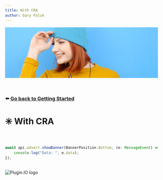```yaml
---
title: With CRA
author: Gary Paluk
---
```


![A Plugin.IO branded banner that shows a young woman in front of a vivid blue background.](https://raw.githubusercontent.com/pluginio/static-content/main/lang/en/docs/v1/images/header_banner.jpg)

<br />

### ⬅️ [Go back to Getting Started](./getting-started.md)

# ✳️ With CRA

<br />

```typescript
await api.advert.showBanner(BannerPosition.Bottom, (e: MessageEvent) => {
    console.log("Data: ", e.data);
});
```

<br />

<Image alt="Plugin.IO logo" src="https://raw.githubusercontent.com/pluginio/static-content/main/lang/en/docs/v1/images/logo.png" height="50" />
